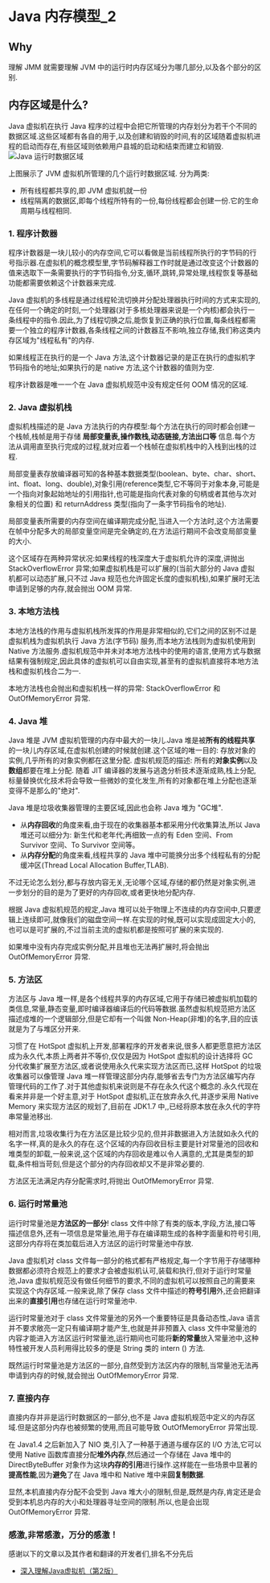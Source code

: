 # Java 内存模型_2

## Why 

理解 JMM 就需要理解 JVM 中的运行时内存区域分为哪几部分,以及各个部分的区别.

## 内存区域是什么?
Java 虚拟机在执行 Java 程序的过程中会把它所管理的内存划分为若干个不同的数据区域.这些区域都有各自的用于,以及创建和销毁的时间,有的区域随着虚拟机进程的启动而存在,有些区域则依赖用户县城的启动和结束而建立和销毁.
![Java 运行时数据区域](https://github.com/tinggengyan/tinggengyan.github.io/blob/source/imgur/JMM_RunningTimeMemory.png?raw=true)

上图展示了 JVM 虚拟机所管理的几个运行时数据区域.
分为两类:
- 所有线程都共享的,即 JVM 虚拟机就一份
- 线程隔离的数据区,即每个线程所特有的一份,每份线程都会创建一份.它的生命周期与线程相同.

<!-- more -->

### 1. 程序计数器

程序计数器是一块儿较小的内存空间,它可以看做是当前线程所执行的字节码的行号指示器.在虚拟机的概念模型里,字节码解释器工作时就是通过改变这个计数器的值来选取下一条需要执行的字节码指令,分支,循环,跳转,异常处理,线程恢复等基础功能都需要依赖这个计数器来完成.

Java 虚拟机的多线程是通过线程轮流切换并分配处理器执行时间的方式来实现的,在任何一个确定的时刻,一个处理器(对于多核处理器来说是一个内核)都会执行一条线程中的指令.因此,为了线程切换之后,能恢复到正确的执行位置,每条线程都需要一个独立的程序计数器,各条线程之间的计数器互不影响,独立存储,我们称这类内存区域为"线程私有"的内存.

如果线程正在执行的是一个 Java 方法,这个计数器记录的是正在执行的虚拟机字节码指令的地址;如果执行的是 native 方法,这个计数器的值则为空.

程序计数器是唯一一个在 Java 虚拟机规范中没有规定任何 OOM 情况的区域.


### 2. Java 虚拟机栈

虚拟机栈描述的是 Java 方法执行的内存模型:每个方法在执行的同时都会创建一个栈帧,栈帧是用于存储 **局部变量表,操作数栈,动态链接,方法出口等** 信息.每个方法从调用直至执行完成的过程,就对应着一个栈帧在虚拟机栈中的入栈到出栈的过程.


局部变量表存放编译器可知的各种基本数据类型(boolean、byte、char、short、int、float、long、double),对象引用(reference类型,它不等同于对象本身,可能是一个指向对象起始地址的引用指针,也可能是指向代表对象的句柄或者其他与次对象相关的位置) 和 returnAddress 类型(指向了一条字节码指令的地址).

局部变量表所需要的内存空间在编译期完成分配,当进入一个方法时,这个方法需要在帧中分配多大的局部变量空间是完全确定的,在方法运行期间不会改变局部变量的大小.

这个区域存在两种异常状况:如果线程的栈深度大于虚拟机允许的深度,讲抛出 StackOverflowError 异常;如果虚拟机栈是可以扩展的(当前大部分的 Java 虚拟机都可以动态扩展,只不过 Java 规范也允许固定长度的虚拟机栈),如果扩展时无法申请到足够的内存,就会抛出 OOM 异常.

### 3. 本地方法栈

本地方法栈的作用与虚拟机栈所发挥的作用是非常相似的,它们之间的区别不过是虚拟机栈为虚拟机执行 Java 方法(字节码) 服务,而本地方法栈则为虚拟机使用到 Native 方法服务.虚拟机规范中并未对本地方法栈中的使用的语言,使用方式与数据结果有强制规定,因此具体的虚拟机可以自由实现,甚至有的虚拟机直接将本地方法栈和虚拟机栈合二为一.

本地方法栈也会抛出和虚拟机栈一样的异常: StackOverflowError 和 OutOfMemoryError 异常.

### 4. Java 堆

Java 堆是 JVM 虚拟机管理的内存中最大的一块儿.Java 堆是被**所有的线程共享**的一块儿内存区域,在虚拟机创建的时候就创建.这个区域的唯一目的: 存放对象的实例,几乎所有的对象实例都在这里分配.
虚拟机规范的描述: 所有的**对象实例**以及**数组**都要在堆上分配.
随着 JIT 编译器的发展与逃逸分析技术逐渐成熟,栈上分配,标量替换优化技术将会导致一些微妙的变化发生,所有的对象都在堆上分配也逐渐变得不是那么的"绝对".

Java 堆是垃圾收集器管理的主要区域,因此也会称 Java 堆为 "GC堆".
- 从**内存回收**的角度来看,由于现在的收集器基本都采用分代收集算法,所以 Java 堆还可以细分为: 新生代和老年代;再细致一点的有 Eden 空间、From Survivor 空间、To Survivor 空间等。
- 从**内存分配**的角度来看,线程共享的 Java 堆中可能换分出多个线程私有的分配缓冲区(Thread Local Allocation Buffer,TLAB).

不过无论怎么划分,都与存放内容无关,无论哪个区域,存储的都仍然是对象实例,进一步划分的目的是为了更好的内存回收,或者更快地分配内存.

根据 Java 虚拟机规范的规定,Java 堆可以处于物理上不连续的内存空间中,只要逻辑上连续即可,就像我们的磁盘空间一样.在实现的时候,既可以实现成固定大小的,也可以是可扩展的,不过当前主流的虚拟机都是按照可扩展的来实现的.

如果堆中没有内存完成实例分配,并且堆也无法再扩展时,将会抛出 OutOfMemoryError 异常.

### 5. 方法区

方法区与 Java 堆一样,是各个线程共享的内存区域,它用于存储已被虚拟机加载的类信息,常量,静态变量,即时编译器编译后的代码等数据.虽然虚拟机规范把方法区描述成堆的一个逻辑部分,但是它却有一个叫做 Non-Heap(非堆)的名字,目的应该就是为了与堆区分开来.

习惯了在 HotSpot 虚拟机上开发,部署程序的开发者来说,很多人都更愿意把方法区成为永久代,本质上两者并不等价,仅仅是因为 HotSpot 虚拟机的设计选择将 GC 分代收集扩展至方法区,或者说使用永久代来实现方法区而已,这样 HotSpot 的垃圾收集器可以像管理 Java 堆一样管理这部分内存,能够省去专门为方法区编写内存管理代码的工作了.对于其他虚拟机来说则是不存在永久代这个概念的.永久代现在看来并非是一个好主意,对于 HotSpot 虚拟机,正在放弃永久代,并逐步采用 Native Memory 来实现方法区的规划了,目前在 JDK1.7 中,,已经将原本放在永久代的字符串常量池移出.

相对而言,垃圾收集行为在方法区是比较少见的,但并非数据进入方法就如永久代的名字一样,真的是永久的存在.这个区域的内存回收目标主要是针对常量池的回收和堆类型的卸载,一般来说,这个区域的内存回收是难以令人满意的,尤其是类型的卸载,条件相当苛刻,但是这个部分的内存回收却又不是非常必要的.

方法区无法满足内存分配需求时,将抛出 OutOfMemoryError 异常.

### 6. 运行时常量池

运行时常量池是**方法区的一部分**! class 文件中除了有类的版本,字段,方法,接口等描述信息外,还有一项信息是常量池,用于存在编译期生成的各种字面量和符号引用,这部分内存将在类加载后进入方法区的运行时常量池中存放.

Java 虚拟机对 class 文件每一部分的格式都有严格规定,每一个字节用于存储哪种数据都必须符合规范上的要求才会被虚拟机认可,装载和执行,但对于运行时常量池,Java 虚拟机规范没有做任何细节的要求,不同的虚拟机可以按照自己的需要来实现这个内存区域.一般来说,除了保存 class 文件中描述的**符号引用**外,还会把翻译出来的**直接引用**也存储在运行时常量池中.

运行时常量池对于 class 文件常量池的另外一个重要特征是具备动态性,Java 语言并不要求敞亮一定只有编译期才能产生,也就是并非预置入 class 文件中常量池的内容才能进入方法区运行时常量池,运行期间也可能将**新的常量**放入常量池中,这种特性被开发人员利用得比较多的便是 String 类的 intern () 方法.

既然运行时常量池是方法区的一部分,自然受到方法区内存的限制,当常量池无法再申请到内存的时候,就会抛出 OutOfMemoryError 异常.


### 7. 直接内存

直接内存并非是运行时数据区的一部分,也不是 Java 虚拟机规范中定义的内存区域.但是这部分内存也被频繁的使用,而且可能导致 OutOfMemoryError 异常出现.

在 Java1.4 之后新加入了 NIO 类,引入了一种基于通道与缓存区的 I/O 方法,它可以使用 Native 函数库直接分配**堆外内存**,然后通过一个存储在 Java 堆中的 DirectByteBuffer 对象作为这块**内存的引用**进行操作.这样能在一些场景中显著的**提高性能**,因为**避免**了在 Java 堆中和 Native 堆中来**回复制数据**.

 
显然,本机直接内存分配不会受到 Java 堆大小的限制,但是,既然是内存,肯定还是会受到本机总内存的大小和处理器寻址空间的限制.所以,也是会出现 OutOfMemoryError 异常.


### 感激,非常感激，万分的感激！
感谢以下的文章以及其作者和翻译的开发者们,排名不分先后
* [深入理解Java虚拟机（第2版）](https://book.douban.com/subject/24722612/)
